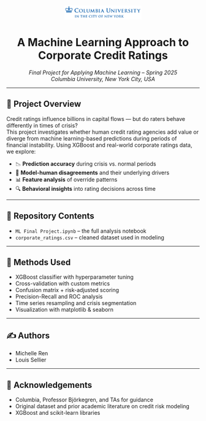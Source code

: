<p align="center">
  <img src="data/columbia-university-logo.png" alt="Columbia University" width="200"/>
</p>

<h1 align="center">A Machine Learning Approach to Corporate Credit Ratings</h1>

<p align="center">
  <em>Final Project for Applying Machine Learning – Spring 2025<br/>
  Columbia University, New York City, USA</em>
</p>

---

## 🧠 Project Overview

Credit ratings influence billions in capital flows — but do raters behave differently in times of crisis?  
This project investigates whether human credit rating agencies add value or diverge from machine learning-based predictions during periods of financial instability. Using XGBoost and real-world corporate ratings data, we explore:

- 📉 **Prediction accuracy** during crisis vs. normal periods  
- 🤖 **Model-human disagreements** and their underlying drivers  
- 📊 **Feature analysis** of override patterns  
- 🔍 **Behavioral insights** into rating decisions across time

---

## 📁 Repository Contents

- `ML Final Project.ipynb` – the full analysis notebook  
- `corporate_ratings.csv` – cleaned dataset used in modeling

---

## 🧪 Methods Used

- XGBoost classifier with hyperparameter tuning  
- Cross-validation with custom metrics  
- Confusion matrix + risk-adjusted scoring  
- Precision-Recall and ROC analysis  
- Time series resampling and crisis segmentation  
- Visualization with matplotlib & seaborn  

---

## ✍️ Authors

- Michelle Ren  
- Louis Sellier

---

## 📘 Acknowledgements

- Columbia, Professor Björkegren, and TAs for guidance  
- Original dataset and prior academic literature on credit risk modeling  
- XGBoost and scikit-learn libraries
